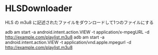 HLSDownloader
=============

HLS の m3u8 に記述されたファイルをダウンロードして1つのファイルにする

adb am start -a android.intent.action.VIEW -t application/x-mpegURL -d http://example.com/playlist.m3u8
adb am start -a android.intent.action.VIEW -t application/vnd.apple.mpegurl -d http://example.com/playlist.m3u8

